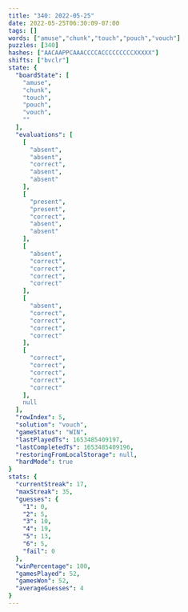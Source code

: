 ```yaml
---
title: "340: 2022-05-25"
date: 2022-05-25T06:30:09-07:00
tags: []
words: ["amuse","chunk","touch","pouch","vouch"]
puzzles: [340]
hashes: ["AACAAPPCAAACCCCACCCCCCCCCXXXXX"]
shifts: ["bvclr"]
state: {
  "boardState": [
    "amuse",
    "chunk",
    "touch",
    "pouch",
    "vouch",
    ""
  ],
  "evaluations": [
    [
      "absent",
      "absent",
      "correct",
      "absent",
      "absent"
    ],
    [
      "present",
      "present",
      "correct",
      "absent",
      "absent"
    ],
    [
      "absent",
      "correct",
      "correct",
      "correct",
      "correct"
    ],
    [
      "absent",
      "correct",
      "correct",
      "correct",
      "correct"
    ],
    [
      "correct",
      "correct",
      "correct",
      "correct",
      "correct"
    ],
    null
  ],
  "rowIndex": 5,
  "solution": "vouch",
  "gameStatus": "WIN",
  "lastPlayedTs": 1653485409197,
  "lastCompletedTs": 1653485409196,
  "restoringFromLocalStorage": null,
  "hardMode": true
}
stats: {
  "currentStreak": 17,
  "maxStreak": 35,
  "guesses": {
    "1": 0,
    "2": 5,
    "3": 10,
    "4": 19,
    "5": 13,
    "6": 5,
    "fail": 0
  },
  "winPercentage": 100,
  "gamesPlayed": 52,
  "gamesWon": 52,
  "averageGuesses": 4
}
---
```


<!-- more -->
